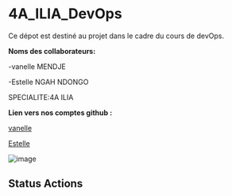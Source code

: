 # 4A_ILIA_DevOps
Ce dépot est destiné au projet dans le cadre du cours de devOps.

**Noms des collaborateurs:**

-vanelle MENDJE

-Estelle NGAH NDONGO

SPECIALITE:4A ILIA

**Lien vers nos comptes github :**

[vanelle](https://github.com/MENDJEV/)

[Estelle](https://github.com/estelleNdongo/)

![image](https://www.google.com/url?sa=i&url=https%3A%2F%2Ffr.freepik.com%2Fphotos-vecteurs-libre%2Fdevops&psig=AOvVaw0fXmfLvmxwQL0ZoYMNiusG&ust=1761307212509000&source=images&cd=vfe&opi=89978449&ved=0CBUQjRxqFwoTCOCd6-eiupADFQAAAAAdAAAAABAK)

## Status Actions


